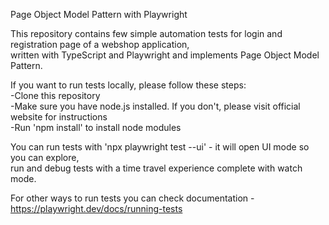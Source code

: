 Page Object Model Pattern with Playwright

This repository contains few simple automation tests for login and registration page of a webshop application,  
written with TypeScript and Playwright and implements Page Object Model Pattern.
  
If you want to run tests locally, please follow these steps:  
-Clone this repository  
-Make sure you have node.js installed. If you don't, please visit official website for instructions  
-Run 'npm install' to install node modules  
  
You can run tests with 'npx playwright test --ui' - it will open UI mode so you can explore,  
run and debug tests with a time travel experience complete with watch mode.  
    
For other ways to run tests you can check documentation - https://playwright.dev/docs/running-tests  
